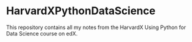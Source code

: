 # HarvardXPythonDataScience
This repository contains all my notes from the HarvardX Using Python for Data Science course on edX.
